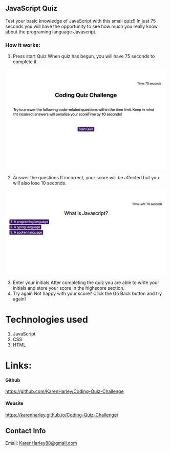 

## JavaScript Quiz

Test your basic knowledge of JavaScript with this small quiz!! In just 75 seconds you will have the opportunity to see how much you really know about the programing language Javascript.

### How it works:

1. Press start Quiz
   When quiz has begun, you will have 75 seconds to complete it.

![Game intro](./pics/into.png)

2. Answer the questions
   If incorrect, your score will be affected but you will also lose 10 seconds.

![Game questions](./pics/questions.png)

3. Enter your initials
   After completing the quiz you are able to write your initials and store your score in the highscore section.
4. Try again
   Not happy with your score? Click the Go Back button and try again!

# Technologies used

1. JavaScript
2. CSS
3. HTML

# Links:

#### Github

https://github.com/KarenHarley/Coding-Quiz-Challenge

#### Website

https://karenharley.github.io/Coding-Quiz-Challenge/

## Contact Info 

Email: KarenHarley88@gmail.com

